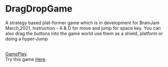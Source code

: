 # DragDropGame

A strategy based plat-former game which is in development for BrainJam March,2021.
Instruction - A & D for move and jump for space key. You can also drag the buttons into the game world use them as a shield, platform or doing a hyper-Jump

<br>[GamePlay](https://www.youtube.com/watch?v=45YsPTmrHWk).</br>
Try this game [Here](https://tanvirfiji.itch.io/make-way).
